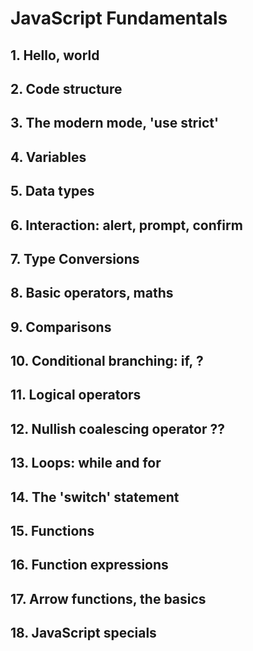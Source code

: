 # JavaScript Fundamentals

## 1. Hello, world

## 2. Code structure

## 3. The modern mode, 'use strict'

## 4. Variables

## 5. Data types

## 6. Interaction: alert, prompt, confirm

## 7. Type Conversions

## 8. Basic operators, maths

## 9. Comparisons

## 10. Conditional branching: if, ?

## 11. Logical operators

## 12. Nullish coalescing operator ??

## 13. Loops: while and for

## 14. The 'switch' statement

## 15. Functions

## 16. Function expressions

## 17. Arrow functions, the basics

## 18. JavaScript specials
